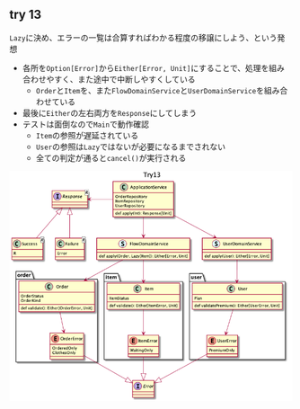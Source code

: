 ## try 13
`Lazy`に決め、エラーの一覧は合算すればわかる程度の移譲にしよう、という発想  

+ 各所を`Option[Error]`から`Either[Error, Unit]`にすることで、処理を組み合わせやすく、また途中で中断しやすくしている
  + `Order`と`Item`を、また`FlowDomainService`と`UserDomainService`を組み合わせている
+ 最後に`Either`の左右両方を`Response`にしてしまう
+ テストは面倒なので`Main`で動作確認
  + `Item`の参照が遅延されている
  + `User`の参照は`Lazy`ではないが必要になるまでされない
  + 全ての判定が通ると`cancel()`が実行される

![image](./Try13.png)
